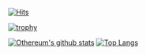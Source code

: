 [![Hits](https://hits.seeyoufarm.com/api/count/incr/badge.svg?url=https%3A%2F%2Fgithub.com%2FOthereum)](https://github.com/Othereum)

[![trophy](https://github-profile-trophy.vercel.app/?username=Othereum)](https://github.com/ryo-ma/github-profile-trophy)

[![Othereum's github stats](https://github-readme-stats.vercel.app/api?username=Othereum&show_icons=true&hide_border=true)](https://github.com/Othereum)
[![Top Langs](https://github-readme-stats.vercel.app/api/top-langs/?username=Othereum&hide_border=true&layout=compact)](https://github.com/Othereum)
